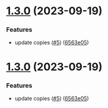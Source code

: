 # [1.3.0](https://github.com/yzhylin/react-module-federation/compare/cart-v1.2.0...cart-v1.3.0) (2023-09-19)


### Features

* update copies ([#5](https://github.com/yzhylin/react-module-federation/issues/5)) ([6563e05](https://github.com/yzhylin/react-module-federation/commit/6563e050079a7124c06526723c137ca54d05bd1a))





# [1.3.0](https://github.com/yzhylin/react-module-federation/compare/cart-v1.2.0...cart-v1.3.0) (2023-09-19)


### Features

* update copies ([#5](https://github.com/yzhylin/react-module-federation/issues/5)) ([6563e05](https://github.com/yzhylin/react-module-federation/commit/6563e050079a7124c06526723c137ca54d05bd1a))
